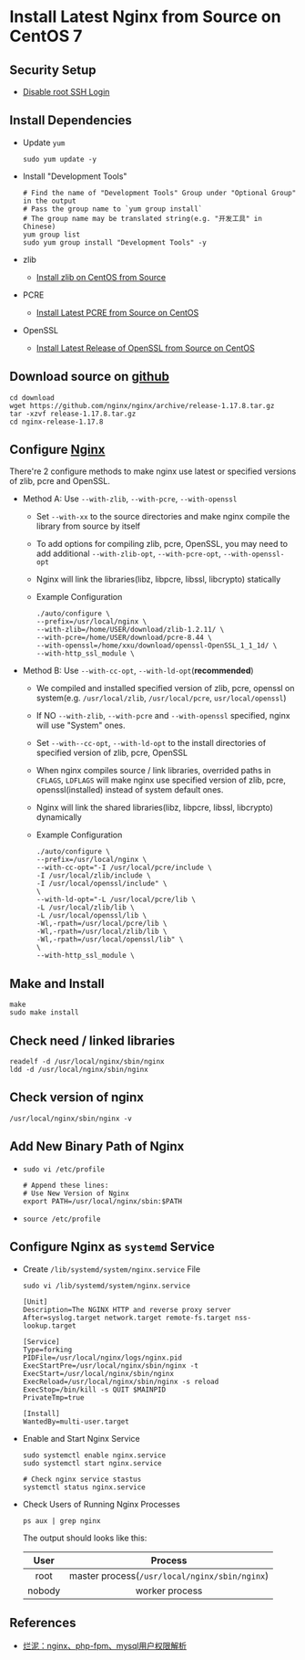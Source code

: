 # Install Latest Nginx from Source on CentOS 7

## Security Setup
* [Disable root SSH Login](https://github.com/northbright/Notes/blob/master/Linux/ssh/disable-root-ssh-login.md)

## Install Dependencies
* Update `yum`
   
      sudo yum update -y

* Install "Development Tools"
   
      # Find the name of "Development Tools" Group under "Optional Group" in the output
      # Pass the group name to `yum group install` 
      # The group name may be translated string(e.g. "开发工具" in Chinese)
      yum group list
      sudo yum group install "Development Tools" -y

* zlib
  * [Install zlib on CentOS from Source](https://github.com/northbright/Notes/blob/master/zlib/install-zlib-on-centos-from-source.md)

* PCRE
  * [Install Latest PCRE from Source on CentOS](https://github.com/northbright/Notes/blob/master/pcre/install-latest-pcre-from-source-on-centos.md) 

* OpenSSL
  * [Install Latest Release of OpenSSL from Source on CentOS](https://github.com/northbright/Notes/blob/master/openssl/install-latest-openssl-from-source-on-centos.md)
   
## Download source on [github](https://github.com/nginx/nginx/releases)
```
cd download
wget https://github.com/nginx/nginx/archive/release-1.17.8.tar.gz
tar -xzvf release-1.17.8.tar.gz
cd nginx-release-1.17.8
```

## Configure [Nginx](http://nginx.org/)
There're 2 configure methods to make nginx use latest or specified versions of zlib, pcre and OpenSSL.
* Method A: Use `--with-zlib`, `--with-pcre`, `--with-openssl`

  * Set `--with-xx` to the source directories and make nginx compile the library from source by itself
  * To add options for compiling zlib, pcre, OpenSSL, you may need to add additional `--with-zlib-opt`, `--with-pcre-opt`, `--with-openssl-opt`
  * Nginx will link the libraries(libz, libpcre, libssl, libcrypto) statically
  * Example Configuration

    ```
    ./auto/configure \
    --prefix=/usr/local/nginx \
    --with-zlib=/home/USER/download/zlib-1.2.11/ \
    --with-pcre=/home/USER/download/pcre-8.44 \
    --with-openssl=/home/xxu/download/openssl-OpenSSL_1_1_1d/ \
    --with-http_ssl_module \
    ```

* Method B: Use `--with-cc-opt`, `--with-ld-opt`(**recommended**)

  * We compiled and installed specified version of zlib, pcre, openssl on system(e.g. `/usr/local/zlib`, `/usr/local/pcre`, `usr/local/openssl`)
  * If NO `--with-zlib`, `--with-pcre` and `--with-openssl` specified, nginx will use "System" ones.
  * Set `--with--cc-opt`, `--with-ld-opt` to the install directories of specified version of zlib, pcre, OpenSSL
  * When nginx compiles source / link libraries, overrided paths in `CFLAGS`, `LDFLAGS` will make nginx use specified version of zlib, pcre, openssl(installed) instead of system default ones.
  * Nginx will link the shared libraries(libz, libpcre, libssl, libcrypto) dynamically
  * Example Configuration

    ```
    ./auto/configure \
    --prefix=/usr/local/nginx \
    --with-cc-opt="-I /usr/local/pcre/include \
    -I /usr/local/zlib/include \
    -I /usr/local/openssl/include" \
    \
    --with-ld-opt="-L /usr/local/pcre/lib \
    -L /usr/local/zlib/lib \
    -L /usr/local/openssl/lib \
    -Wl,-rpath=/usr/local/pcre/lib \
    -Wl,-rpath=/usr/local/zlib/lib \
    -Wl,-rpath=/usr/local/openssl/lib" \
    \
    --with-http_ssl_module \
    ```

## Make and Install
```
make
sudo make install
```

## Check need / linked libraries
```
readelf -d /usr/local/nginx/sbin/nginx
ldd -d /usr/local/nginx/sbin/nginx
```

## Check version of nginx
```
/usr/local/nginx/sbin/nginx -v
```


## Add New Binary Path of Nginx
* `sudo vi /etc/profile`

      # Append these lines:
      # Use New Version of Nginx
      export PATH=/usr/local/nginx/sbin:$PATH

* `source /etc/profile`

## Configure Nginx as `systemd` Service
* Create `/lib/systemd/system/nginx.service` File

      sudo vi /lib/systemd/system/nginx.service

      [Unit]
      Description=The NGINX HTTP and reverse proxy server
      After=syslog.target network.target remote-fs.target nss-lookup.target

      [Service]
      Type=forking
      PIDFile=/usr/local/nginx/logs/nginx.pid
      ExecStartPre=/usr/local/nginx/sbin/nginx -t
      ExecStart=/usr/local/nginx/sbin/nginx
      ExecReload=/usr/local/nginx/sbin/nginx -s reload
      ExecStop=/bin/kill -s QUIT $MAINPID
      PrivateTmp=true

      [Install]
      WantedBy=multi-user.target

* Enable and Start Nginx Service
  
      sudo systemctl enable nginx.service
      sudo systemctl start nginx.service
        
      # Check nginx service stastus
      systemctl status nginx.service

* Check Users of Running Nginx Processes

      ps aux | grep nginx

    The output should looks like this:

    | User | Process |
    | :--: | :--: |
    | root | master process(`/usr/local/nginx/sbin/nginx`) |
    | nobody | worker process |

## References
* [烂泥：nginx、php-fpm、mysql用户权限解析](http://blog.51cto.com/ilanni/1561097)
